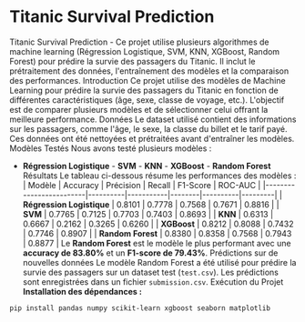 # Titanic Survival Prediction
Titanic Survival Prediction - Ce projet utilise plusieurs algorithmes de machine learning (Régression Logistique, SVM, KNN, XGBoost, Random Forest) pour prédire la survie des passagers du Titanic. Il inclut le prétraitement des données, l'entraînement des modèles et la comparaison des performances.
Introduction
Ce projet utilise des modèles de Machine Learning pour prédire la survie des passagers du Titanic en fonction de différentes caractéristiques (âge, sexe, classe de voyage, etc.). L'objectif est de comparer plusieurs modèles et de sélectionner celui offrant la meilleure performance.
Données
Le dataset utilisé contient des informations sur les passagers, comme l'âge, le sexe, la classe du billet et le tarif payé. Ces données ont été nettoyées et prétraitées avant d'entraîner les modèles.
Modèles Testés
Nous avons testé plusieurs modèles :
- **Régression Logistique** - **SVM** - **KNN** - **XGBoost** - **Random Forest**
 Résultats
Le tableau ci-dessous résume les performances des modèles :
| Modèle                  | Accuracy | Précision | Recall | F1-Score | ROC-AUC |
|-------------------------|----------|-----------|--------|----------|---------|
| **Régression Logistique**  | 0.8101   | 0.7778    | 0.7568 | 0.7671   | 0.8816  |
| **SVM**                    | 0.7765   | 0.7125    | 0.7703 | 0.7403   | 0.8693  |
| **KNN**                    | 0.6313   | 0.6667    | 0.2162 | 0.3265   | 0.6260  |
| **XGBoost**                | 0.8212   | 0.8088    | 0.7432 | 0.7746   | 0.8907  |
| **Random Forest**          | 0.8380   | 0.8358    | 0.7568 | 0.7943   | 0.8877  |
Le **Random Forest** est le modèle le plus performant avec une **accuracy de 83.80%** et un **F1-score de 79.43%**.
 Prédictions sur de nouvelles données
Le modèle Random Forest a été utilisé pour prédire la survie des passagers sur un dataset test (`test.csv`). Les prédictions sont enregistrées dans un fichier `submission.csv`.
 Exécution du Projet
**Installation des dépendances :**
```bash
pip install pandas numpy scikit-learn xgboost seaborn matplotlib


